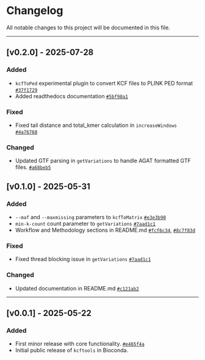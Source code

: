 # Changelog

All notable changes to this project will be documented in this file.

---

## [v0.2.0] - 2025-07-28
### Added
- `kcfToPed` experimental plugin to convert KCF files to PLINK PED format [`#37f1729`](https://github.com/sivasubramanics/kcftools/commit/37f1729f973f0814c8724d9f2dfd0693cbc8ebf5)
- Added readthedocs documentation [`#5bf98a1`](https://github.com/sivasubramanics/kcftools/commit/5bf98a1787e5f2ba9232872a20e1d78cb5f52a14)

### Fixed
- Fixed tail distance and total_kmer calculation in `increaseWindows` [`#4a76768`](https://github.com/sivasubramanics/kcftools/commit/4a767681994ef26ea67204d1794c564be5864c80)

### Changed
- Updated GTF parsing in `getVariations` to handle AGAT formatted GTF files. [`#a68beb5`](https://github.com/sivasubramanics/kcftools/commit/a68beb59996880ceec31660a5db6c7c33cf35c32)

## [v0.1.0] - 2025-05-31
### Added
- `--maf` and `--maxmissing` parameters to `kcfToMatrix` [`#e3e3b90`](https://github.com/sivasubramanics/kcftools/commit/e3e3b90)
- `min-k-count` count parameter to `getVariations` [`#7aad1c1`](https://github.com/sivasubramanics/kcftools/commit/7aad1c1)
- Workflow and Methodology sections in README.md [`#fcf6c34`](https://github.com/sivasubramanics/kcftools/commit/fcf6c34), [`#8c7f83d`](https://github.com/sivasubramanics/kcftools/commit/8c7f83d)

### Fixed
- Fixed thread blocking issue in `getVariations` [`#7aad1c1`](https://github.com/sivasubramanics/kcftools/commit/7aad1c188f927b392d78df806524b351bd56d888) 

### Changed
- Updated documentation in README.md [`#c121ab2`](https://gitbub.com/sivasubramanics/kcftools/commit/c121ab2)

---

## [v0.0.1] - 2025-05-22
### Added
- First minor release with core functionality. [`#e465f4a`](https://github.com/sivasubramanics/kcftools/commit/e465f4a)
- Initial public release of `kcftools` in Bioconda.

